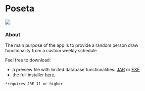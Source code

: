 # Poseta

![](https://i.imgur.com/zAw1ccv.png)

<h3>About</h3>
<p>The main purpose of the app is to provide a random person draw functionality from a custom weekly schedule</p>

Feel free to download:

- a preview file with limited database functionalities: [JAR](https://drive.google.com/open?id=1r9A3XM8ot9ec2fEm3G7tDpDXZV0P4TNW) or [EXE](https://drive.google.com/open?id=1Gh6h0Dqgb7qndximbZQwLcbXiudDOZfF)
- the full installer [here.](https://drive.google.com/open?id=1OwqwryXg6WmvXDIstJpKmCCg-Rx_L0SE)

```
*requires JRE 11 or higher
```
